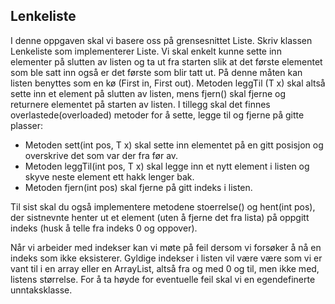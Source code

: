 ## Lenkeliste
I denne oppgaven skal vi basere oss på grensesnittet Liste<T>. Skriv klassen Lenkeliste<T> som implementerer Liste<T>. Vi skal enkelt kunne sette inn elementer på slutten av listen og ta ut fra starten slik at det første elementet som ble satt inn
også er det første som blir tatt ut. På denne måten kan listen benyttes som en kø (First in, First out). Metoden leggTil (T x) skal altså sette inn et element på slutten av listen, mens fjern() skal fjerne og returnere elementet på starten av listen. I tillegg skal det finnes overlastede(overloaded) metoder for å sette, legge til og fjerne på gitte plasser:

* Metoden sett(int pos, T x) skal sette inn elementet på en gitt posisjon og overskrive det som var der fra før av.
* Metoden leggTil(int pos, T x) skal legge inn et nytt element i listen og skyve neste element ett hakk lenger bak.
* Metoden fjern(int pos) skal fjerne på gitt indeks i listen.

Til sist skal du også implementere metodene stoerrelse() og hent(int pos), der sistnevnte henter ut et element (uten å fjerne det fra lista) på oppgitt indeks (husk å telle fra indeks 0 og oppover).

Når vi arbeider med indekser kan vi møte på feil dersom vi forsøker å nå en indeks som ikke eksisterer. Gyldige indekser i listen vil være være som vi er vant til i en array eller en ArrayList, altså fra og med 0 og til, men ikke med, listens størrelse. For å ta høyde for eventuelle feil skal vi en egendefinerte unntaksklasse.

